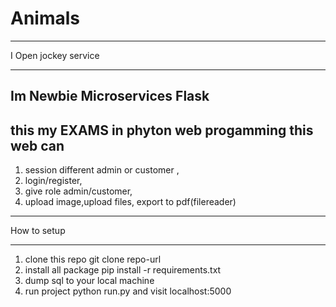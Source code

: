 # Animals
---------
I  Open jockey service

--------
Im Newbie Microservices Flask 
-------------------------------
this my EXAMS in phyton web progamming this web can  
----------------------------------------
1. session different admin or customer , 
2. login/register,
3. give role admin/customer,
4. upload image,upload files, export to pdf(filereader)
---------------------------------------

 
 How to setup
 
 --------------------------------------------------------------------
 
 1. clone this repo git clone repo-url
 2. install all package pip install -r requirements.txt
 3. dump sql to your local machine
 4. run project python run.py and visit localhost:5000
